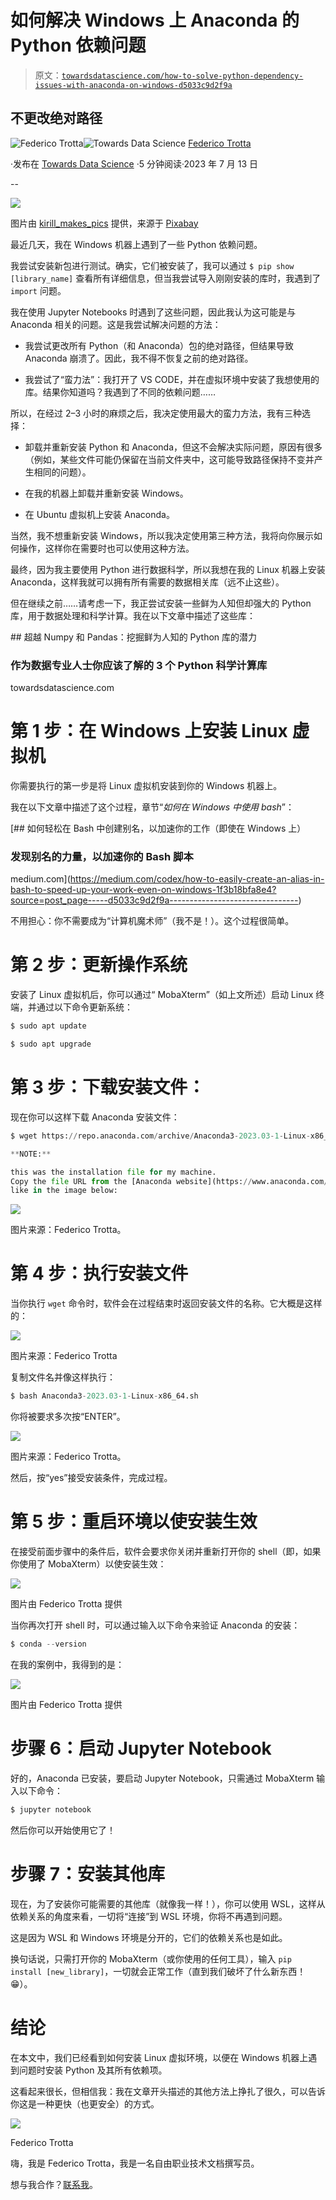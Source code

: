 # 如何解决 Windows 上 Anaconda 的 Python 依赖问题

> 原文：[`towardsdatascience.com/how-to-solve-python-dependency-issues-with-anaconda-on-windows-d5033c9d2f9a`](https://towardsdatascience.com/how-to-solve-python-dependency-issues-with-anaconda-on-windows-d5033c9d2f9a)

## 不更改绝对路径

[](https://federicotrotta.medium.com/?source=post_page-----d5033c9d2f9a--------------------------------)![Federico Trotta](https://federicotrotta.medium.com/?source=post_page-----d5033c9d2f9a--------------------------------)[](https://towardsdatascience.com/?source=post_page-----d5033c9d2f9a--------------------------------)![Towards Data Science](https://towardsdatascience.com/?source=post_page-----d5033c9d2f9a--------------------------------) [Federico Trotta](https://federicotrotta.medium.com/?source=post_page-----d5033c9d2f9a--------------------------------)

·发布在 [Towards Data Science](https://towardsdatascience.com/?source=post_page-----d5033c9d2f9a--------------------------------) ·5 分钟阅读·2023 年 7 月 13 日

--

![](img/989f9fa2f85067dbcbe42832ec66a93a.png)

图片由 [kirill_makes_pics](https://pixabay.com/it/users/kirill_makes_pics-5203613/?utm_source=link-attribution&utm_medium=referral&utm_campaign=image&utm_content=2261021) 提供，来源于 [Pixabay](https://pixabay.com/it//?utm_source=link-attribution&utm_medium=referral&utm_campaign=image&utm_content=2261021)

最近几天，我在 Windows 机器上遇到了一些 Python 依赖问题。

我尝试安装新包进行测试。确实，它们被安装了，我可以通过 `$ pip show [library_name]` 查看所有详细信息，但当我尝试导入刚刚安装的库时，我遇到了 `import` 问题。

我在使用 Jupyter Notebooks 时遇到了这些问题，因此我认为这可能是与 Anaconda 相关的问题。这是我尝试解决问题的方法：

+   我尝试更改所有 Python（和 Anaconda）包的绝对路径，但结果导致 Anaconda 崩溃了。因此，我不得不恢复之前的绝对路径。

+   我尝试了“蛮力法”：我打开了 VS CODE，并在虚拟环境中安装了我想使用的库。结果你知道吗？我遇到了不同的依赖问题……

所以，在经过 2–3 小时的麻烦之后，我决定使用最大的蛮力方法，我有三种选择：

+   卸载并重新安装 Python 和 Anaconda，但这不会解决实际问题，原因有很多（例如，某些文件可能仍保留在当前文件夹中，这可能导致路径保持不变并产生相同的问题）。

+   在我的机器上卸载并重新安装 Windows。

+   在 Ubuntu 虚拟机上安装 Anaconda。

当然，我不想重新安装 Windows，所以我决定使用第三种方法，我将向你展示如何操作，这样你在需要时也可以使用这种方法。

最终，因为我主要使用 Python 进行数据科学，所以我想在我的 Linux 机器上安装 Anaconda，这样我就可以拥有所有需要的数据相关库（远不止这些）。

但在继续之前……请考虑一下，我正尝试安装一些鲜为人知但却强大的 Python 库，用于数据处理和科学计算。我在以下文章中描述了这些库：

[](/beyond-numpy-and-pandas-unlocking-the-potential-of-lesser-known-python-libraries-86d2bdc4d230?source=post_page-----d5033c9d2f9a--------------------------------) ## 超越 Numpy 和 Pandas：挖掘鲜为人知的 Python 库的潜力

### 作为数据专业人士你应该了解的 3 个 Python 科学计算库

towardsdatascience.com

# 第 1 步：在 Windows 上安装 Linux 虚拟机

你需要执行的第一步是将 Linux 虚拟机安装到你的 Windows 机器上。

我在以下文章中描述了这个过程，章节“*如何在 Windows 中使用 bash*”：

[](https://medium.com/codex/how-to-easily-create-an-alias-in-bash-to-speed-up-your-work-even-on-windows-1f3b18bfa8e4?source=post_page-----d5033c9d2f9a--------------------------------) [## 如何轻松在 Bash 中创建别名，以加速你的工作（即使在 Windows 上）

### 发现别名的力量，以加速你的 Bash 脚本

medium.com](https://medium.com/codex/how-to-easily-create-an-alias-in-bash-to-speed-up-your-work-even-on-windows-1f3b18bfa8e4?source=post_page-----d5033c9d2f9a--------------------------------)

不用担心：你不需要成为“计算机魔术师”（我不是！）。这个过程很简单。

# 第 2 步：更新操作系统

安装了 Linux 虚拟机后，你可以通过“ MobaXterm”（如上文所述）启动 Linux 终端，并通过以下命令更新系统：

```py
$ sudo apt update

$ sudo apt upgrade
```

# 第 3 步：下载安装文件：

现在你可以这样下载 Anaconda 安装文件：

```py
$ wget https://repo.anaconda.com/archive/Anaconda3-2023.03-1-Linux-x86_64.sh
```

```py
**NOTE:** 

this was the installation file for my machine. 
Copy the file URL from the [Anaconda website](https://www.anaconda.com/download#downloadsù), depending on your machine 
like in the image below:
```

![](img/404ec7d95d95572617f2cf5dd35fdf56.png)

图片来源：Federico Trotta。

# 第 4 步：执行安装文件

当你执行 `wget` 命令时，软件会在过程结束时返回安装文件的名称。它大概是这样的：

![](img/b328fdff923388fe383b9f6cf767f1d2.png)

图片来源：Federico Trotta

复制文件名并像这样执行：

```py
$ bash Anaconda3-2023.03-1-Linux-x86_64.sh
```

你将被要求多次按“ENTER”。

![](img/50bd792f4d3a827747b382ab16c8957a.png)

图片来源：Federico Trotta。

然后，按“yes”接受安装条件，完成过程。

# 第 5 步：重启环境以使安装生效

在接受前面步骤中的条件后，软件会要求你关闭并重新打开你的 shell（即，如果你使用了 MobaXterm）以使安装生效：

![](img/299459b634ec1b2c24c76b441cceb438.png)

图片由 Federico Trotta 提供

当你再次打开 shell 时，可以通过输入以下命令来验证 Anaconda 的安装：

```py
$ conda --version
```

在我的案例中，我得到的是：

![](img/a295376b0ee85b26eaf44c374c70cc44.png)

图片由 Federico Trotta 提供

# 步骤 6：启动 Jupyter Notebook

好的，Anaconda 已安装，要启动 Jupyter Notebook，只需通过 MobaXterm 输入以下命令：

```py
$ jupyter notebook
```

然后你可以开始使用它了！

# 步骤 7：安装其他库

现在，为了安装你可能需要的其他库（就像我一样！），你可以使用 WSL，这样从依赖关系的角度来看，一切将“连接”到 WSL 环境，你将不再遇到问题。

这是因为 WSL 和 Windows 环境是分开的，它们的依赖关系也是如此。

换句话说，只需打开你的 MobaXterm（或你使用的任何工具），输入 `pip install [new_library]`，一切就会正常工作（直到我们破坏了什么新东西！😁）。

# 结论

在本文中，我们已经看到如何安装 Linux 虚拟环境，以便在 Windows 机器上遇到问题时安装 Python 及其所有依赖项。

这看起来很长，但相信我：我在文章开头描述的其他方法上挣扎了很久，可以告诉你这是一种更快（也更安全）的方式。

![](img/5079e3af9eda458328cb258c452fb935.png)

Federico Trotta

嗨，我是 Federico Trotta，我是一名自由职业技术文档撰写员。

想与我合作？[联系我](https://bio.link/federicotrotta)。
